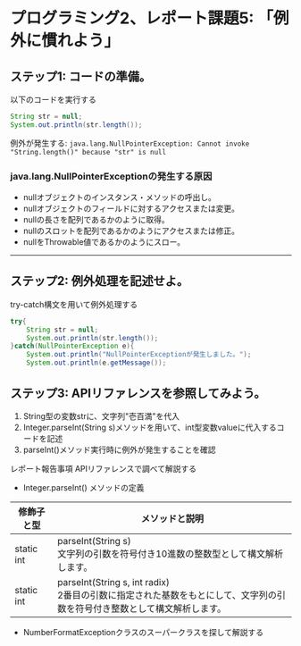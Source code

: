 # プログラミング2、レポート課題5: 「例外に慣れよう」
## ステップ1: コードの準備。
以下のコードを実行する
```java
String str = null;
System.out.println(str.length());
```
例外が発生する: `java.lang.NullPointerException: Cannot invoke "String.length()" because "str" is null`
### java.lang.NullPointerExceptionの発生する原因
- nullオブジェクトのインスタンス・メソッドの呼出し。
- nullオブジェクトのフィールドに対するアクセスまたは変更。
- nullの長さを配列であるかのように取得。
- nullのスロットを配列であるかのようにアクセスまたは修正。
- nullをThrowable値であるかのようにスロー。

---
## ステップ2: 例外処理を記述せよ。
try-catch構文を用いて例外処理する
```java
try{
    String str = null;
    System.out.println(str.length());
}catch(NullPointerException e){
    System.out.println("NullPointerExceptionが発生しました。");
    System.out.println(e.getMessage());
```

## ステップ3: APIリファレンスを参照してみよう。
1.  String型の変数strに、文字列"壱百満"を代入
2.  Integer.parseInt(String s)メソッドを用いて、int型変数valueに代入するコードを記述
3.  parseInt()メソッド実行時に例外が発生することを確認

レポート報告事項
APIリファレンスで調べて解説する
-  Integer.parseInt() メソッドの定義

| 修飾子と型 | メソッドと説明 |
| -------- | ---------- |
| static int | parseInt(String s) <br> 文字列の引数を符号付き10進数の整数型として構文解析します。 |
| static int | parseInt(String s, int radix)  <br> 2番目の引数に指定された基数をもとにして、文字列の引数を符号付き整数として構文解析します。|

-  NumberFormatExceptionクラスのスーパークラスを探して解説する
